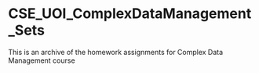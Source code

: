 # CSE_UOI_ComplexDataManagement_Sets
This is an archive of the homework assignments for Complex Data Management course
